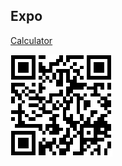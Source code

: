 ## Expo
[Calculator](https://expo.io/@lozytskyia/calculator)

![Expo QR](https://github.com/LozytskyiA/ra-calculator/raw/master/assets/expo-qr.png)